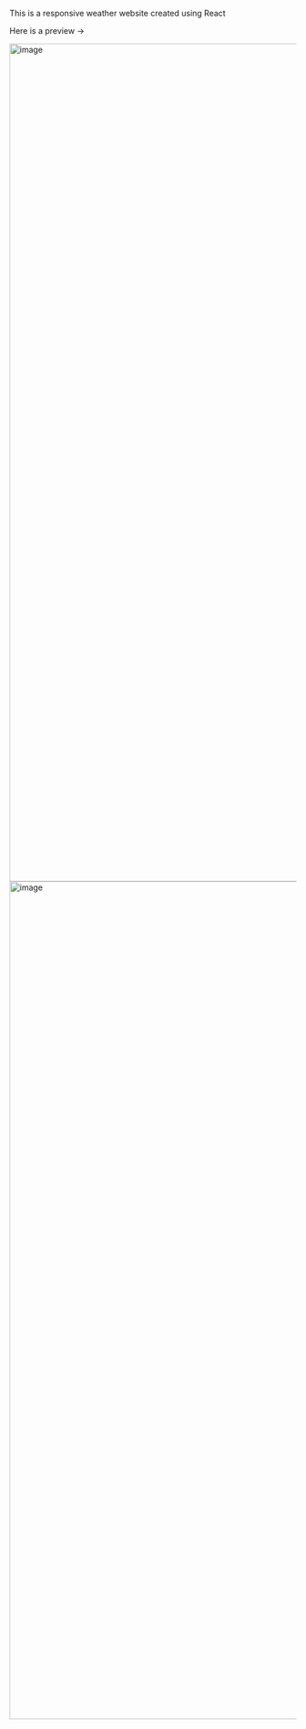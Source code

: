 This is a responsive weather website created using React

Here is a preview ->

<img width="1470" alt="image" src="https://github.com/user-attachments/assets/5bd26536-9df3-4152-86ce-8b8d03755d89" />
<img width="1470" alt="image" src="https://github.com/user-attachments/assets/9a8d1418-81fc-416e-bd81-83cd1a1c2974" />
